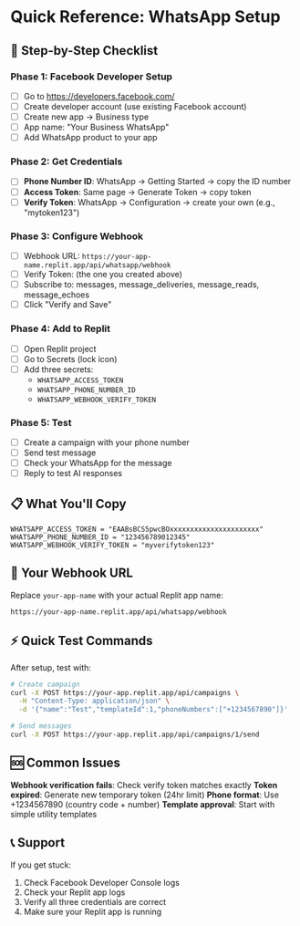 # Quick Reference: WhatsApp Setup

## 🚀 Step-by-Step Checklist

### Phase 1: Facebook Developer Setup
- [ ] Go to https://developers.facebook.com/
- [ ] Create developer account (use existing Facebook account)
- [ ] Create new app → Business type
- [ ] App name: "Your Business WhatsApp"
- [ ] Add WhatsApp product to your app

### Phase 2: Get Credentials
- [ ] **Phone Number ID**: WhatsApp → Getting Started → copy the ID number
- [ ] **Access Token**: Same page → Generate Token → copy token
- [ ] **Verify Token**: WhatsApp → Configuration → create your own (e.g., "mytoken123")

### Phase 3: Configure Webhook
- [ ] Webhook URL: `https://your-app-name.replit.app/api/whatsapp/webhook`
- [ ] Verify Token: (the one you created above)
- [ ] Subscribe to: messages, message_deliveries, message_reads, message_echoes
- [ ] Click "Verify and Save"

### Phase 4: Add to Replit
- [ ] Open Replit project
- [ ] Go to Secrets (lock icon)
- [ ] Add three secrets:
  - `WHATSAPP_ACCESS_TOKEN`
  - `WHATSAPP_PHONE_NUMBER_ID`
  - `WHATSAPP_WEBHOOK_VERIFY_TOKEN`

### Phase 5: Test
- [ ] Create a campaign with your phone number
- [ ] Send test message
- [ ] Check your WhatsApp for the message
- [ ] Reply to test AI responses

## 📋 What You'll Copy

```
WHATSAPP_ACCESS_TOKEN = "EAABsBCS5pwcBOxxxxxxxxxxxxxxxxxxxxxx"
WHATSAPP_PHONE_NUMBER_ID = "123456789012345"
WHATSAPP_WEBHOOK_VERIFY_TOKEN = "myverifytoken123"
```

## 🔧 Your Webhook URL
Replace `your-app-name` with your actual Replit app name:
```
https://your-app-name.replit.app/api/whatsapp/webhook
```

## ⚡ Quick Test Commands
After setup, test with:
```bash
# Create campaign
curl -X POST https://your-app.replit.app/api/campaigns \
  -H "Content-Type: application/json" \
  -d '{"name":"Test","templateId":1,"phoneNumbers":["+1234567890"]}'

# Send messages
curl -X POST https://your-app.replit.app/api/campaigns/1/send
```

## 🆘 Common Issues

**Webhook verification fails**: Check verify token matches exactly
**Token expired**: Generate new temporary token (24hr limit)
**Phone format**: Use +1234567890 (country code + number)
**Template approval**: Start with simple utility templates

## 📞 Support
If you get stuck:
1. Check Facebook Developer Console logs
2. Check your Replit app logs
3. Verify all three credentials are correct
4. Make sure your Replit app is running